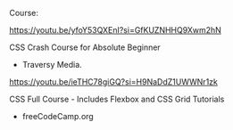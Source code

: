 Course: 

https://youtu.be/yfoY53QXEnI?si=GfKUZNHHQ9Xwm2hN

CSS Crash Course for Absolute Beginner 
- Traversy Media.


https://youtu.be/ieTHC78giGQ?si=H9NaDdZ1UWWNr1zk

CSS Full Course - Includes Flexbox and CSS Grid Tutorials 
- freeCodeCamp.org
